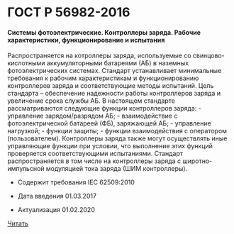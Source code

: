 # ГОСТ Р 56982-2016

#### Системы фотоэлектрические. Контроллеры заряда. Рабочие характеристики, функционирование и испытания

Распространяется на котроллеры заряда, используемые со свинцово-кислотными аккумуляторными батареями (АБ) в наземных фотоэлектрических системах. Стандарт устанавливает минимальные требования к рабочим характеристикам и функционированию контроллеров заряда и соответствующие методы испытаний. Цель стандарта – обеспечение надежности работы контроллеров заряда и увеличение срока службы АБ. В настоящем стандарте рассматриваются следующие функции контроллеров заряда: - управление зарядом/разрядом АБ; - взаимодействие с фотоэлектрической батареей (ФБ), заряжающей АБ; - управление нагрузкой; - функции защиты; - функции взаимодействия с оператором (пользователем). Контроллеры заряда также могут осуществлять иные управляющие функции при условии, что выполнение этих функций проверяется соответствующими испытаниями. Стандарт распространяется в том числе на контроллеры заряда с широтно-импульсной модуляцией тока заряда (ШИМ контроллеры).

- Содержит требования IEC 62509:2010

- Дата введения	01.03.2017
- Актуализация	01.02.2020

<a href="~/files/56982-2016.pdf" onclick="openPdf('56982-2016.pdf', 'application/pdf');">Читать</a>